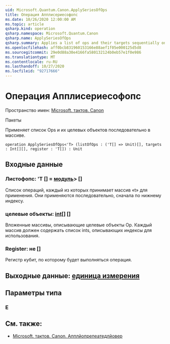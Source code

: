 ```yaml
---
uid: Microsoft.Quantum.Canon.ApplySeriesOfOps
title: Операция Апплисериесофопс
ms.date: 10/26/2020 12:00:00 AM
ms.topic: article
qsharp.kind: operation
qsharp.namespace: Microsoft.Quantum.Canon
qsharp.name: ApplySeriesOfOps
qsharp.summary: Applies a list of ops and their targets sequentially on an array.
ms.openlocfilehash: aff0bcb831960153166e88aef1f05e000125d5d8
ms.sourcegitcommit: 29e0d88a30e4166fa580132124b0eb57e1f0e986
ms.translationtype: MT
ms.contentlocale: ru-RU
ms.lasthandoff: 10/27/2020
ms.locfileid: "92717666"
---
```

# <a name="applyseriesofops-operation"></a>Операция Апплисериесофопс

Пространство имен: [Microsoft. тактов. Canon](xref:Microsoft.Quantum.Canon)

Пакеты [](https://nuget.org/packages/)


Применяет список Ops и их целевых объектов последовательно в массиве.

```qsharp
operation ApplySeriesOfOps<'T> (listOfOps : ('T[] => Unit)[], targets : Int[][], register : 'T[]) : Unit
```


## <a name="input"></a>Входные данные

### <a name="listofops--t--unit-"></a>Листофопс: 'T [] = [модуль](xref:microsoft.quantum.lang-ref.unit)> []

Список операций, каждый из которых принимает массив «t» для применения. Они применяются последовательно, сначала по нижнему индексу.


### <a name="targets--int"></a>целевые объекты: [int](xref:microsoft.quantum.lang-ref.int)[] []

Вложенные массивы, описывающие целевые объекты Op. Каждый массив должен содержать список ints, описывающих индексы для использования.


### <a name="register--t"></a>Register: не []

Регистр кубит, по которому будет выполняться операция.



## <a name="output--unit"></a>Выходные данные: [единица измерения](xref:microsoft.quantum.lang-ref.unit)



## <a name="type-parameters"></a>Параметры типа

### <a name="t"></a>Е



## <a name="see-also"></a>См. также:

- [Microsoft. тактов. Canon. Апплйопрепеатедлйовер](xref:Microsoft.Quantum.Canon.ApplyOpRepeatedlyOver)